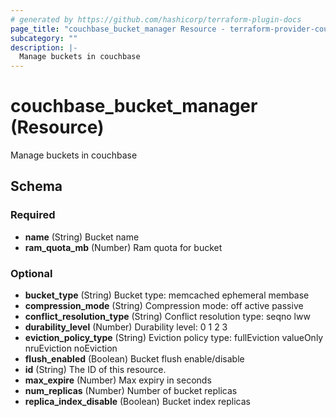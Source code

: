 ```yaml
---
# generated by https://github.com/hashicorp/terraform-plugin-docs
page_title: "couchbase_bucket_manager Resource - terraform-provider-couchbase"
subcategory: ""
description: |-
  Manage buckets in couchbase
---
```


# couchbase_bucket_manager (Resource)

Manage buckets in couchbase



<!-- schema generated by tfplugindocs -->
## Schema

### Required

- **name** (String) Bucket name
- **ram_quota_mb** (Number) Ram quota for bucket

### Optional

- **bucket_type** (String) Bucket type:
memcached
ephemeral
membase
- **compression_mode** (String) Compression mode:
off
active
passive
- **conflict_resolution_type** (String) Conflict resolution type:
seqno
lww
- **durability_level** (Number) Durability level:
0
1
2
3
- **eviction_policy_type** (String) Eviction policy type:
fullEviction
valueOnly
nruEviction
noEviction
- **flush_enabled** (Boolean) Bucket flush enable/disable
- **id** (String) The ID of this resource.
- **max_expire** (Number) Max expiry in seconds
- **num_replicas** (Number) Number of bucket replicas
- **replica_index_disable** (Boolean) Bucket index replicas


